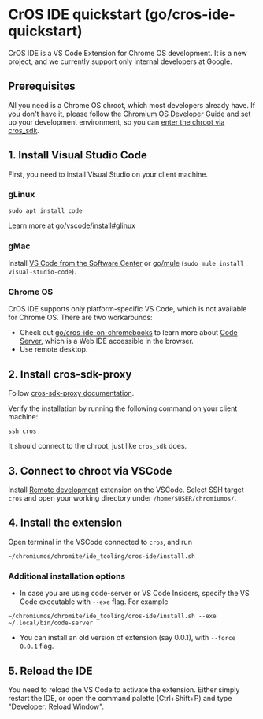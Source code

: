 # CrOS IDE quickstart (go/cros-ide-quickstart)

CrOS IDE is a VS Code Extension for Chrome OS development. It is a new project,
and we currently support only internal developers at Google.

## Prerequisites

All you need is a Chrome OS chroot, which most developers already have.
If you don't have it, please follow the [Chromium OS Developer Guide] and set up
your development environment, so you can [enter the chroot via cros_sdk].

[Chromium OS Developer Guide]: https://chromium.googlesource.com/chromiumos/docs/+/HEAD/developer_guide.md
[enter the chroot via cros_sdk]: https://chromium.googlesource.com/chromiumos/docs/+/HEAD/developer_guide.md#Enter-the-chroot

## 1. Install Visual Studio Code

First, you need to install Visual Studio on your client machine.

### gLinux
```
sudo apt install code
```
Learn more at [go/vscode/install#glinux]

[go/vscode/install#glinux]: http://go/vscode/install#glinux

### gMac
Install [VS Code from the Software Center] or [go/mule]
(`sudo mule install visual-studio-code`).

[VS Code from the Software Center]: https://device-portal.corp.google.com/#/software-center/list//appid%3AMAC_OS-visual-studio-code/MAC_OS
[go/mule]: http://go/mule

### Chrome OS

CrOS IDE supports only platform-specific VS Code, which is not available for
Chrome OS. There are two workarounds:
- Check out [go/cros-ide-on-chromebooks] to learn more about
  [Code Server], which is a Web IDE accessible in the browser.
- Use remote desktop.

[go/cros-ide-on-chromebooks]: http://go/cros-ide-on-chromebooks
[Code Server]: https://github.com/coder/code-server

## 2. Install cros-sdk-proxy

Follow [cros-sdk-proxy documentation](../cros-sdk-proxy/README.md).

Verify the installation by running the following command on your client machine:
```
ssh cros
```
It should connect to the chroot, just like `cros_sdk` does.

## 3. Connect to chroot via VSCode

Install [Remote development] extension on the VSCode.
Select SSH target `cros` and open your working directory under
`/home/$USER/chromiumos/`.

[Remote development]: https://marketplace.visualstudio.com/items?itemName=ms-vscode-remote.vscode-remote-extensionpack

## 4. Install the extension

Open terminal in the VSCode connected to `cros`, and run

```
~/chromiumos/chromite/ide_tooling/cros-ide/install.sh
```

### Additional installation options

* In case you are using code-server or VS Code Insiders, specify the VS Code executable with
  `--exe` flag. For example

```
~/chromiumos/chromite/ide_tooling/cros-ide/install.sh --exe ~/.local/bin/code-server
```

* You can install an old version of extension (say 0.0.1), with `--force 0.0.1` flag.

## 5. Reload the IDE

You need to reload the VS Code to activate the extension. Either simply restart
the IDE, or open the command palette (Ctrl+Shift+P) and type "Developer: Reload
Window".
